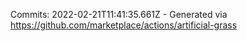 Commits: 2022-02-21T11:41:35.661Z - Generated via https://github.com/marketplace/actions/artificial-grass
<br>
